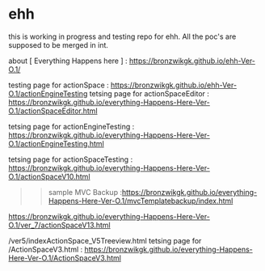 # ehh
this is working in progress and testing repo for ehh. All the poc's are supposed to be merged in int.

about  [ Everything Happens here ] : https://bronzwikgk.github.io/ehh-Ver-O.1/

testing page for actionSpace : https://bronzwikgk.github.io/ehh-Ver-O.1/actionEngineTesting
tetsing page for actionSpaceEditor : https://bronzwikgk.github.io/everything-Happens-Here-Ver-O.1/actionSpaceEditor.html

tetsing page for actionEngineTesting : https://bronzwikgk.github.io/everything-Happens-Here-Ver-O.1/actionEngineTesting.html

>>>
tetsing page for actionSpaceTesting : https://bronzwikgk.github.io/everything-Happens-Here-Ver-O.1/actionSpaceV10.html

>> sample MVC Backup :https://bronzwikgk.github.io/everything-Happens-Here-Ver-O.1/mvcTemplatebackup/index.html




 https://bronzwikgk.github.io/everything-Happens-Here-Ver-O.1/ver_7/actionSpaceV13.html




/ver5/indexActionSpace_V5Treeview.html
tetsing page for /ActionSpaceV3.html : https://bronzwikgk.github.io/everything-Happens-Here-Ver-O.1/ActionSpaceV3.html





